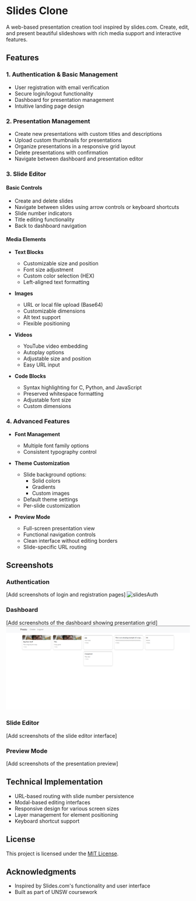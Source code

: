 # Slides Clone

A web-based presentation creation tool inspired by slides.com. Create, edit, and present beautiful slideshows with rich media support and interactive features.

## Features

### 1. Authentication & Basic Management

- User registration with email verification
- Secure login/logout functionality
- Dashboard for presentation management
- Intuitive landing page design

### 2. Presentation Management

- Create new presentations with custom titles and descriptions
- Upload custom thumbnails for presentations
- Organize presentations in a responsive grid layout
- Delete presentations with confirmation
- Navigate between dashboard and presentation editor

### 3. Slide Editor

#### Basic Controls

- Create and delete slides
- Navigate between slides using arrow controls or keyboard shortcuts
- Slide number indicators
- Title editing functionality
- Back to dashboard navigation

#### Media Elements

- **Text Blocks**

  - Customizable size and position
  - Font size adjustment
  - Custom color selection (HEX)
  - Left-aligned text formatting

- **Images**

  - URL or local file upload (Base64)
  - Customizable dimensions
  - Alt text support
  - Flexible positioning

- **Videos**

  - YouTube video embedding
  - Autoplay options
  - Adjustable size and position
  - Easy URL input

- **Code Blocks**
  - Syntax highlighting for C, Python, and JavaScript
  - Preserved whitespace formatting
  - Adjustable font size
  - Custom dimensions

### 4. Advanced Features

- **Font Management**

  - Multiple font family options
  - Consistent typography control

- **Theme Customization**

  - Slide background options:
    - Solid colors
    - Gradients
    - Custom images
  - Default theme settings
  - Per-slide customization

- **Preview Mode**
  - Full-screen presentation view
  - Functional navigation controls
  - Clean interface without editing borders
  - Slide-specific URL routing

## Screenshots

### Authentication

[Add screenshots of login and registration pages]
![slidesAuth](https://github.com/user-attachments/assets/20dc8d60-f422-4e2d-bf19-44031a14f95f)


### Dashboard

[Add screenshots of the dashboard showing presentation grid]
![Dashboard](/ss/slidesdashboard.png)


### Slide Editor

[Add screenshots of the slide editor interface]

### Preview Mode

[Add screenshots of the presentation preview]

## Technical Implementation

- URL-based routing with slide number persistence
- Modal-based editing interfaces
- Responsive design for various screen sizes
- Layer management for element positioning
- Keyboard shortcut support

## License

This project is licensed under the [MIT License](LICENSE.md).


## Acknowledgments

- Inspired by Slides.com's functionality and user interface
- Built as part of UNSW coursework
